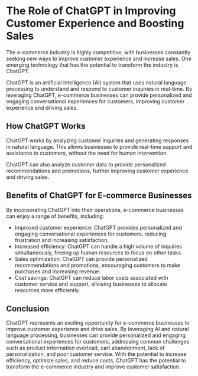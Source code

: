 The Role of ChatGPT in Improving Customer Experience and Boosting Sales
=====================================================================================

The e-commerce industry is highly competitive, with businesses constantly seeking new ways to improve customer experience and increase sales. One emerging technology that has the potential to transform the industry is ChatGPT.

ChatGPT is an artificial intelligence (AI) system that uses natural language processing to understand and respond to customer inquiries in real-time. By leveraging ChatGPT, e-commerce businesses can provide personalized and engaging conversational experiences for customers, improving customer experience and driving sales.

How ChatGPT Works
-----------------

ChatGPT works by analyzing customer inquiries and generating responses in natural language. This allows businesses to provide real-time support and assistance to customers, without the need for human intervention.

ChatGPT can also analyze customer data to provide personalized recommendations and promotions, further improving customer experience and driving sales.

Benefits of ChatGPT for E-commerce Businesses
---------------------------------------------

By incorporating ChatGPT into their operations, e-commerce businesses can enjoy a range of benefits, including:

* Improved customer experience: ChatGPT provides personalized and engaging conversational experiences for customers, reducing frustration and increasing satisfaction.
* Increased efficiency: ChatGPT can handle a high volume of inquiries simultaneously, freeing up human resources to focus on other tasks.
* Sales optimization: ChatGPT can provide personalized recommendations and promotions, encouraging customers to make purchases and increasing revenue.
* Cost savings: ChatGPT can reduce labor costs associated with customer service and support, allowing businesses to allocate resources more efficiently.

Conclusion
----------

ChatGPT represents an exciting opportunity for e-commerce businesses to improve customer experience and drive sales. By leveraging AI and natural language processing, businesses can provide personalized and engaging conversational experiences for customers, addressing common challenges such as product information overload, cart abandonment, lack of personalization, and poor customer service. With the potential to increase efficiency, optimize sales, and reduce costs, ChatGPT has the potential to transform the e-commerce industry and improve customer satisfaction.
